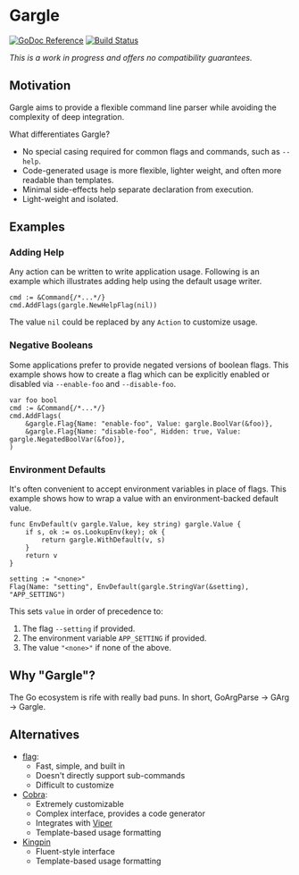 # Gargle

[![GoDoc Reference](https://godoc.org/github.com/ckarenz/gargle?status.svg)](http://godoc.org/github.com/ckarenz/gargle)
[![Build Status](https://travis-ci.org/ckarenz/gargle.svg?branch=master)](https://travis-ci.org/ckarenz/gargle)

*This is a work in progress and offers no compatibility guarantees.*

## Motivation

Gargle aims to provide a flexible command line parser while avoiding the
complexity of deep integration.

What differentiates Gargle?

- No special casing required for common flags and commands, such as `--help`.
- Code-generated usage is more flexible, lighter weight, and often more readable
  than templates.
- Minimal side-effects help separate declaration from execution.
- Light-weight and isolated.

## Examples

### Adding Help

Any action can be written to write application usage. Following is an example
which illustrates adding help using the default usage writer.

```golang
cmd := &Command{/*...*/}
cmd.AddFlags(gargle.NewHelpFlag(nil))
```

The value `nil` could be replaced by any `Action` to customize usage.

### Negative Booleans

Some applications prefer to provide negated versions of boolean flags. This
example shows how to create a flag which can be explicitly enabled or disabled
via `--enable-foo` and `--disable-foo`.

```golang
var foo bool
cmd := &Command{/*...*/}
cmd.AddFlags(
    &gargle.Flag{Name: "enable-foo", Value: gargle.BoolVar(&foo)},
    &gargle.Flag{Name: "disable-foo", Hidden: true, Value: gargle.NegatedBoolVar(&foo)},
)
```

### Environment Defaults

It's often convenient to accept environment variables in place of flags. This
example shows how to wrap a value with an environment-backed default value.

```golang
func EnvDefault(v gargle.Value, key string) gargle.Value {
    if s, ok := os.LookupEnv(key); ok {
        return gargle.WithDefault(v, s)
    }
    return v
}
```

```golang
setting := "<none>"
Flag(Name: "setting", EnvDefault(gargle.StringVar(&setting), "APP_SETTING")
```

This sets `value` in order of precedence to:

1. The flag `--setting` if provided.
1. The environment variable `APP_SETTING` if provided.
1. The value `"<none>"` if none of the above.

## Why "Gargle"?

The Go ecosystem is rife with really bad puns. In short, GoArgParse -> GArg -> Gargle.

## Alternatives

- [flag](https://golang.org/pkg/flag/):
  - Fast, simple, and built in
  - Doesn't directly support sub-commands
  - Difficult to customize
- [Cobra](https://github.com/spf13/cobra):
  - Extremely customizable
  - Complex interface, provides a code generator
  - Integrates with [Viper](https://github.com/spf13/cobra)
  - Template-based usage formatting
- [Kingpin](https://github.com/alecthomas/kingpin)
  - Fluent-style interface
  - Template-based usage formatting
